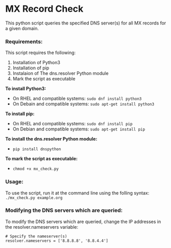 # MX Record Check

This python script queries the specified DNS server(s) for all MX records for a given domain.

### Requirements:
This script requires the following:
1) Installation of Python3  
2) Installation of pip  
3) Instalaion of The dns.resolver Python module
4) Mark the script as executable  

**To install Python3:**  
- On RHEL and compatible systems: `sudo dnf install python3`  
- On Debain and compatible systems: `sudo apt-get install python3`  


**To install pip:**  
- On RHEL and compatible systems: `sudo dnf install pip`
- On Debian and compatible systems: `sudo apt-get install pip`


**To install the dns.resolver Python module:**
- `pip install dnspython`

**To mark the script as executable:**
- `chmod +x mx_check.py`

### Usage:
To use the script, run it at the command line using the folling syntax:  
`./mx_check.py example.org`  

### Modifying the DNS servers which are queried:
To modify the DNS servers which are queried, change the IP addresses in the resolver.nameservers variable:
```
# Specify the nameserver(s)
resolver.nameservers = ['8.8.8.8', '8.8.4.4']
```
